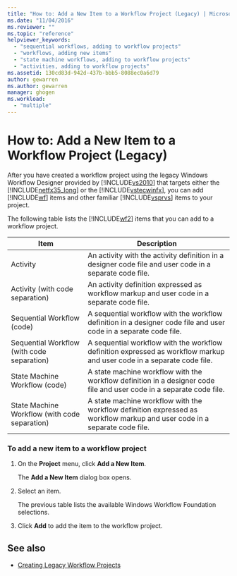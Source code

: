 ```yaml
---
title: "How to: Add a New Item to a Workflow Project (Legacy) | Microsoft Docs"
ms.date: "11/04/2016"
ms.reviewer: ""
ms.topic: "reference"
helpviewer_keywords: 
  - "sequential workflows, adding to workflow projects"
  - "workflows, adding new items"
  - "state machine workflows, adding to workflow projects"
  - "activities, adding to workflow projects"
ms.assetid: 130cd83d-942d-437b-bbb5-8088ec0a6d79
author: gewarren
ms.author: gewarren
manager: ghogen
ms.workload: 
  - "multiple"
---
```

# How to: Add a New Item to a Workflow Project (Legacy)
After you have created a workflow project using the legacy Windows Workflow Designer provided by [!INCLUDE[vs2010](../misc/includes/vs2010_md.md)] that targets either the [!INCLUDE[netfx35_long](../workflow-designer/includes/netfx35_long_md.md)] or the [!INCLUDE[vstecwinfx](../workflow-designer/includes/vstecwinfx_md.md)], you can add [!INCLUDE[wf](../workflow-designer/includes/wf_md.md)] items and other familiar [!INCLUDE[vsprvs](../code-quality/includes/vsprvs_md.md)] items to your project.

 The following table lists the [!INCLUDE[wf2](../workflow-designer/includes/wf2_md.md)] items that you can add to a workflow project.

|Item|Description|
|----------|-----------------|
|Activity|An activity with the activity definition in a designer code file and user code in a separate code file.|
|Activity (with code separation)|An activity definition expressed as workflow markup and user code in a separate code file.|
|Sequential Workflow (code)|A sequential workflow with the workflow definition in a designer code file and user code in a separate code file.|
|Sequential Workflow (with code separation)|A sequential workflow with the workflow definition expressed as workflow markup and user code in a separate code file.|
|State Machine Workflow (code)|A state machine workflow with the workflow definition in a designer code file and user code in a separate code file.|
|State Machine Workflow (with code separation)|A state machine workflow with the workflow definition expressed as workflow markup and user code in a separate code file.|

### To add a new item to a workflow project

1.  On the **Project** menu, click **Add a New Item**.

     The **Add a New Item** dialog box opens.

2.  Select an item.

     The previous table lists the available Windows Workflow Foundation selections.

3.  Click **Add** to add the item to the workflow project.

## See also

- [Creating Legacy Workflow Projects](../workflow-designer/creating-legacy-workflow-projects.md)